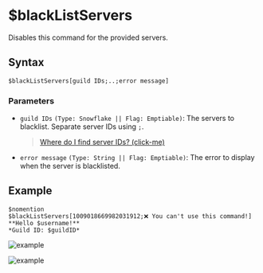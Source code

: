 # $blackListServers
 Disables this command for the provided servers.

## Syntax
```
$blackListServers[guild IDs;..;error message]
```

### Parameters
- `guild IDs` `(Type: Snowflake || Flag: Emptiable)`: The servers to blacklist. Separate server IDs using `;`.
   > [Where do I find server IDs? (click-me)](https://support.discord.com/hc/en-us/articles/206346498-Where-can-I-find-my-User-Server-Message-ID-)
- `error message` `(Type: String || Flag: Emptiable)`: The error to display when the server is blacklisted.

## Example
```
$nomention
$blackListServers[1009018669982031912;❌ You can't use this command!]
**Hello $username!**
*Guild ID: $guildID*
```
![example](https://user-images.githubusercontent.com/113303649/211995843-0d9eba33-e36a-484f-ad97-eb6e67391af1.png)

![example](https://user-images.githubusercontent.com/113303649/211996168-47ba94ff-e03d-40f9-8b33-5758454f5ce9.png)
